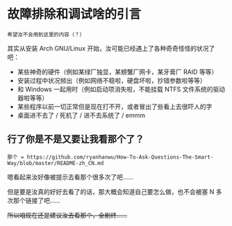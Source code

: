 # 故障排除和调试啥的引言

    希望汝不会用到这里的内容（？）

其实从安装 Arch GNU/Linux 开始，汝可能已经遇上了各种奇奇怪怪的状况了吧：

* 某些神奇的硬件（例如某绿厂独显，某螃蟹厂网卡，某牙膏厂 RAID 等等）
* 安装过程中状况频出（例如网络不稳啦，硬盘坏啦，抄错参数啦等等）
* 和 Windows 一起用时（例如启动项消失啦，不能挂载 NTFS 文件系统的驱动器啦等等）
* 某些程序以前一切正常但是现在打不开，或者冒出了些看上去很吓人的字
* 桌面进不去了 / 死机了 / 进不去系统了 / emmm

## 行了你是不是又要让我看那个了？

    那个 = https://github.com/ryanhanwu/How-To-Ask-Questions-The-Smart-Way/blob/master/README-zh_CN.md

嗯看起来汝好像被提示去看那个很多次了吧……

但是要是汝真的好好去看了的话，那大概会知道自己要怎么做，也不会被塞 N 多次那个链接了吧……

<s>所以咱现在还是建议汝去看那个，全剧终……</s>